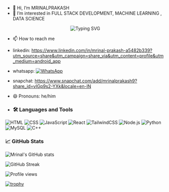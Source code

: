 - 👋 Hi, I’m MRINALPRAKASH
- 👀 I’m interested in FULL STACK DEVELOPMENT, MACHINE LEARNING , DATA SCIENCE 

<p align="center">
  <img src="https://readme-typing-svg.demolab.com?font=Fira+Code&size=26&pause=1000&color=1E90FF&center=true&vCenter=true&width=1000&lines=HI+%F0%9F%91%8B%2C+I+AM+MRINAL+PRAKASH;FULL+STACK+DEVELOPER;MACHINE+LEARNING+%26+JAVA+ENTHUSIAST" alt="Typing SVG" />
</p>






- 📫 How to reach me
-  linkedin: https://www.linkedin.com/in/mrinal-prakash-a5482b339?utm_source=share&utm_campaign=share_via&utm_content=profile&utm_medium=android_app
-  whatsapp:  [![WhatsApp](https://img.shields.io/badge/WhatsApp-Message-green?logo=whatsapp)](https://wa.me/918920380253)
-  snapchat:  https://www.snapchat.com/add/mrinalprakash9?share_id=vIGp9s2-YXk&locale=en-IN
- 😄 Pronouns: he/him

- ### 🛠️ Languages and Tools

![HTML](https://img.shields.io/badge/HTML5-E34F26?style=for-the-badge&logo=html5&logoColor=white)
![CSS](https://img.shields.io/badge/CSS3-1572B6?style=for-the-badge&logo=css3&logoColor=white)
![JavaScript](https://img.shields.io/badge/JavaScript-323330?style=for-the-badge&logo=javascript)
![React](https://img.shields.io/badge/React-20232A?style=for-the-badge&logo=react)
![TailwindCSS](https://img.shields.io/badge/TailwindCSS-38B2AC?style=for-the-badge&logo=tailwind-css)
![Node.js](https://img.shields.io/badge/Node.js-339933?style=for-the-badge&logo=nodedotjs)
![Python](https://img.shields.io/badge/Python-3776AB?style=for-the-badge&logo=python)
![MySQL](https://img.shields.io/badge/MySQL-00758F?style=for-the-badge&logo=mysql)
![C++](https://img.shields.io/badge/C++-00599C?style=for-the-badge&logo=cplusplus&logoColor=white)


### 📈 GitHub Stats

![Mrinal's GitHub stats](https://github-readme-stats.vercel.app/api?username=MRINALPRAKASHFSD&show_icons=true&theme=radical)

![GitHub Streak](https://github-readme-streak-stats.herokuapp.com/?user=MRINALPRAKASHFSD&theme=radical)

![Profile views](https://komarev.com/ghpvc/?username=MRINALPRAKASHFSD&label=Profile%20views&color=0e75b6&style=flat)



[![trophy](https://github-profile-trophy.vercel.app/?username=MRINALPRAKASHFSD&theme=dracula)](https://github.com/ryo-ma/github-profile-trophy)



  

<!---
MRINALPRAKASHFSD/MRINALPRAKASHFSD is a ✨ special ✨ repository because its `README.md` (this file) appears on your GitHub profile.
You can click the Preview link to take a look at your changes.
--->

